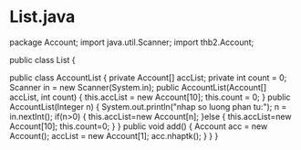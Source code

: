 # List.java
package Account;
   import java.util.Scanner;
import thb2.Account;

public class List {
 
public class AccountList {
	private Account[] accList;
	private int count = 0;
	Scanner in = new Scanner(System.in);
public AccountList(Account[] accList, int count) {
	this.accList = new Account[10];
	this.count = 0;
}
public AccountList(Integer n) {
	System.out.println("nhap so luong phan tu:");
	n = in.nextInt();
	if(n>0) {
		this.accList=new Account[n];
	}else {
		this.accList=new Account[10];
		this.count=0;
	}
}
public void add() {
	Account acc = new Account();
	accList = new Account[1];
	acc.nhaptk();
}
}
}
